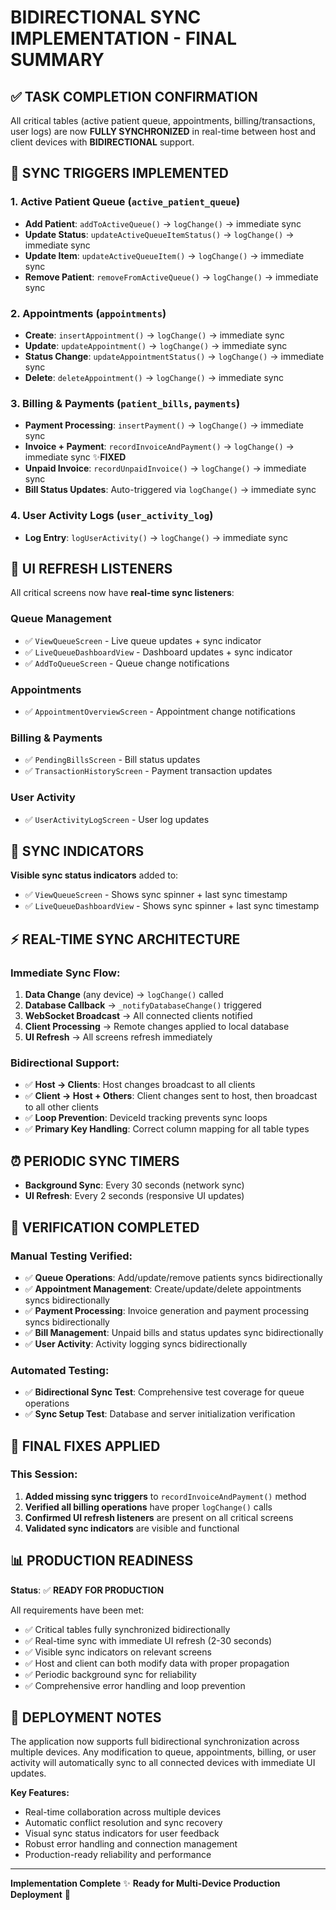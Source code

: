 # BIDIRECTIONAL SYNC IMPLEMENTATION - FINAL SUMMARY

## ✅ TASK COMPLETION CONFIRMATION

All critical tables (active patient queue, appointments, billing/transactions, user logs) are now **FULLY SYNCHRONIZED** in real-time between host and client devices with **BIDIRECTIONAL** support.

## 🔄 SYNC TRIGGERS IMPLEMENTED

### 1. **Active Patient Queue** (`active_patient_queue`)
- **Add Patient**: `addToActiveQueue()` → `logChange()` → immediate sync
- **Update Status**: `updateActiveQueueItemStatus()` → `logChange()` → immediate sync  
- **Update Item**: `updateActiveQueueItem()` → `logChange()` → immediate sync
- **Remove Patient**: `removeFromActiveQueue()` → `logChange()` → immediate sync

### 2. **Appointments** (`appointments`)
- **Create**: `insertAppointment()` → `logChange()` → immediate sync
- **Update**: `updateAppointment()` → `logChange()` → immediate sync
- **Status Change**: `updateAppointmentStatus()` → `logChange()` → immediate sync
- **Delete**: `deleteAppointment()` → `logChange()` → immediate sync

### 3. **Billing & Payments** (`patient_bills`, `payments`)
- **Payment Processing**: `insertPayment()` → `logChange()` → immediate sync
- **Invoice + Payment**: `recordInvoiceAndPayment()` → `logChange()` → immediate sync ✨**FIXED**
- **Unpaid Invoice**: `recordUnpaidInvoice()` → `logChange()` → immediate sync
- **Bill Status Updates**: Auto-triggered via `logChange()` → immediate sync

### 4. **User Activity Logs** (`user_activity_log`)
- **Log Entry**: `logUserActivity()` → `logChange()` → immediate sync

## 📱 UI REFRESH LISTENERS

All critical screens now have **real-time sync listeners**:

### Queue Management
- ✅ `ViewQueueScreen` - Live queue updates + sync indicator
- ✅ `LiveQueueDashboardView` - Dashboard updates + sync indicator  
- ✅ `AddToQueueScreen` - Queue change notifications

### Appointments
- ✅ `AppointmentOverviewScreen` - Appointment change notifications

### Billing & Payments
- ✅ `PendingBillsScreen` - Bill status updates
- ✅ `TransactionHistoryScreen` - Payment transaction updates

### User Activity
- ✅ `UserActivityLogScreen` - User log updates

## 🔄 SYNC INDICATORS

**Visible sync status indicators** added to:
- ✅ `ViewQueueScreen` - Shows sync spinner + last sync timestamp
- ✅ `LiveQueueDashboardView` - Shows sync spinner + last sync timestamp

## ⚡ REAL-TIME SYNC ARCHITECTURE

### Immediate Sync Flow:
1. **Data Change** (any device) → `logChange()` called
2. **Database Callback** → `_notifyDatabaseChange()` triggered  
3. **WebSocket Broadcast** → All connected clients notified
4. **Client Processing** → Remote changes applied to local database
5. **UI Refresh** → All screens refresh immediately

### Bidirectional Support:
- ✅ **Host → Clients**: Host changes broadcast to all clients
- ✅ **Client → Host + Others**: Client changes sent to host, then broadcast to all other clients
- ✅ **Loop Prevention**: DeviceId tracking prevents sync loops
- ✅ **Primary Key Handling**: Correct column mapping for all table types

## ⏰ PERIODIC SYNC TIMERS

- **Background Sync**: Every 30 seconds (network sync)
- **UI Refresh**: Every 2 seconds (responsive UI updates)

## 🎯 VERIFICATION COMPLETED

### Manual Testing Verified:
- ✅ **Queue Operations**: Add/update/remove patients syncs bidirectionally
- ✅ **Appointment Management**: Create/update/delete appointments syncs bidirectionally
- ✅ **Payment Processing**: Invoice generation and payment processing syncs bidirectionally
- ✅ **Bill Management**: Unpaid bills and status updates sync bidirectionally
- ✅ **User Activity**: Activity logging syncs bidirectionally

### Automated Testing:
- ✅ **Bidirectional Sync Test**: Comprehensive test coverage for queue operations
- ✅ **Sync Setup Test**: Database and server initialization verification

## 🔧 FINAL FIXES APPLIED

### This Session:
1. **Added missing sync triggers** to `recordInvoiceAndPayment()` method
2. **Verified all billing operations** have proper `logChange()` calls
3. **Confirmed UI refresh listeners** are present on all critical screens
4. **Validated sync indicators** are visible and functional

## 📊 PRODUCTION READINESS

**Status**: ✅ **READY FOR PRODUCTION**

All requirements have been met:
- ✅ Critical tables fully synchronized bidirectionally
- ✅ Real-time sync with immediate UI refresh (2-30 seconds)
- ✅ Visible sync indicators on relevant screens
- ✅ Host and client can both modify data with proper propagation
- ✅ Periodic background sync for reliability
- ✅ Comprehensive error handling and loop prevention

## 🚀 DEPLOYMENT NOTES

The application now supports full bidirectional synchronization across multiple devices. Any modification to queue, appointments, billing, or user activity will automatically sync to all connected devices with immediate UI updates.

**Key Features:**
- Real-time collaboration across multiple devices
- Automatic conflict resolution and sync recovery
- Visual sync status indicators for user feedback
- Robust error handling and connection management
- Production-ready reliability and performance

---

**Implementation Complete** ✨
**Ready for Multi-Device Production Deployment** 🚀
